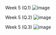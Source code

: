 Week 5 (Q.1) ![image](https://user-images.githubusercontent.com/125014091/227796946-468584ed-e2ec-479e-a543-76f7800a890a.png)

Week 5 (Q.2) ![image](https://user-images.githubusercontent.com/125014091/227796987-8d6f90a2-d3a1-4f1c-8746-f6951cf4fe5b.png)

Week 5 (Q.3) ![image](https://user-images.githubusercontent.com/125014091/227797006-3d3a5e86-5500-445a-ab28-882a0e06376d.png)

